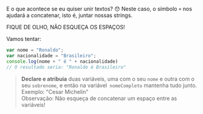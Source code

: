 E o que acontece se eu quiser unir textos? :hushed:
Neste caso, o símbolo `+` nos ajudará a concatenar, isto é, juntar nossas strings.

FIQUE DE OLHO, NÃO ESQUEÇA OS ESPAÇOS!


Vamos tentar:

```javascript
var nome = "Ronaldo";
var nacionalidade = "Brasileiro";
console.log(nome + " é " + nacionalidade) 
// O resultado seria: "Ronaldo é Brasileiro"
```
> **Declare e atribuia** duas variáveis, uma com o seu `nome` e outra com o seu `sobrenome`, e então na variável` nomeCompleto` mantenha tudo junto. <br>
Exemplo: "Cesar Michelin" <br>
Observação: Não esqueça de concatenar um  espaço entre as variáveis!
